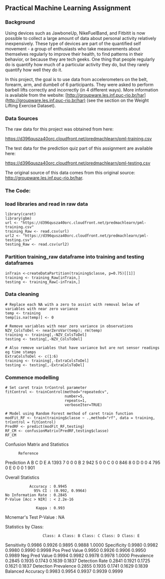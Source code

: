 ## Practical Machine Learning Assignment

### Background
Using devices such as JawboneUp, NikeFuelBand, and Fitbitit is now possible to collect a large amount of data about personal activity relatively inexpensively. These type of devices are part of the quantified self movement - a group of enthusiasts who take measurements about themselves regularly to improve their health, to find patterns in
their behavior, or because they are tech geeks. One thing that people regularly do is quantify how much of a particular activity they do, but they rarely quantify how well they do it.  
   
In this project, the goal is to use data from accelerometers on the belt, forearm, arm, and dumbell of 6 participants. They were asked to perform barbell lifts correctly and incorrectly (in 4 different ways). More information is available from the website: [http://groupware.les.inf.puc-rio.br/har](http://groupware.les.inf.puc-rio.br/har) (see the section on the Weight Lifting Exercise Dataset).   

### Data Sources
The raw data for this project was obtained from here:

https://d396qusza40orc.cloudfront.net/predmachlearn/pml-training.csv

The test data for the prediction quiz part of this assignment are available here:

https://d396qusza40orc.cloudfront.net/predmachlearn/pml-testing.csv

The original source of this data comes from this original source: http://groupware.les.inf.puc-rio.br/har. 

### The Code:

### load libraries and read in raw data
```
library(caret)
library(gbm)
url <- "https://d396qusza40orc.cloudfront.net/predmachlearn/pml-training.csv"
training_Raw <- read.csv(url)
url2 <- "https://d396qusza40orc.cloudfront.net/predmachlearn/pml-testing.csv"
testing_Raw <- read.csv(url2)
```

### Partition training_raw dataframe into training and testing dataframes
```
inTrain <-createDataPartition(training$classe, p=0.75)[[1]]
training <- training_Raw[inTrain,]
testing <- training_Raw[-inTrain,]
```
### Data cleaning
```
# Replace each NA with a zero to assist with removal below of variables with near zero variance
temp <- training
temp[is.na(temp)] <- 0

# Remove variables with near zero variance in observations
NZV_ColsToDel <- nearZeroVar(temp); rm(temp)
training <- training[,-NZV_ColsToDel]
testing <- testing[,-NZV_ColsToDel]

# Also remove variables that have variance but are not sensor readings eg time stamps
ExtraColsToDel <- c(1:6)
training <- training[,-ExtraColsToDel]
testing <- testing[,-ExtraColsToDel]
```
### Commence modelling
```
# Set caret train trControl parameter
fitControl <- trainControl(method="repeatedcv",
                           number=5,
                           repeats=1,
                           verboseIter=TRUE)

# Model using Random Forest method of caret train function
modFit_RF <- train(training$classe ~ .,method="rf", data = training, trControl = fitControl)
PredRF <- predict(modFit_RF,testing)
RF_CM <- confusionMatrix(PredRF,testing$classe)
RF_CM
```
Confusion Matrix and Statistics

          Reference
Prediction    A    B    C    D    E
         A 1393    7    0    0    0
         B    2  942    5    0    0
         C    0    0  846    8    0
         D    0    0    4  795    0
         E    0    0    0    1  901

Overall Statistics
                                         
               Accuracy : 0.9945         
                 95% CI : (0.992, 0.9964)
    No Information Rate : 0.2845         
    P-Value [Acc > NIR] : < 2.2e-16      
                                         
                  Kappa : 0.993          
 Mcnemar's Test P-Value : NA             

Statistics by Class:

                     Class: A Class: B Class: C Class: D Class: E
Sensitivity            0.9986   0.9926   0.9895   0.9888   1.0000
Specificity            0.9980   0.9982   0.9980   0.9990   0.9998
Pos Pred Value         0.9950   0.9926   0.9906   0.9950   0.9989
Neg Pred Value         0.9994   0.9982   0.9978   0.9978   1.0000
Prevalence             0.2845   0.1935   0.1743   0.1639   0.1837
Detection Rate         0.2841   0.1921   0.1725   0.1621   0.1837
Detection Prevalence   0.2855   0.1935   0.1741   0.1629   0.1839
Balanced Accuracy      0.9983   0.9954   0.9937   0.9939   0.9999

